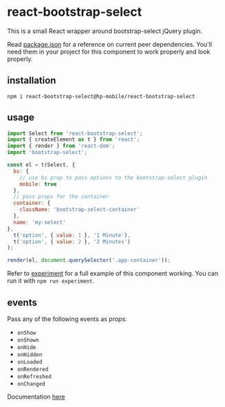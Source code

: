 # react-bootstrap-select

This is a small React wrapper around bootstrap-select jQuery plugin.

Read [package.json]() for a reference on current peer dependencies.
You'll need them in your project for this component to work properly and look properly.

## installation

`npm i react-bootstrap-select@hp-mobile/react-bootstrap-select`  


## usage

```js
import Select from 'react-bootstrap-select';
import { createElement as t } from 'react';
import { render } from 'react-dom';
import 'bootstrap-select';

const el = t(Select, {
  bs: {
    // use bs prop to pass options to the bootstrap-select plugin
    mobile: true
  },
  // pass props for the container
  container: {
    className: 'bootstrap-select-container'
  },
  name: 'my-select'
},
  t('option', { value: 1 }, '1 Minute'),
  t('option', { value: 2 }, '2 Minutes')
);

render(el, document.querySelector('.app-container'));
```

Refer to [experiment]() for a full example of this component working.
You can run it with `npm run experiment`.

## events

Pass any of the following events as props:

- `onShow`
- `onShown`
- `onHide`
- `onHidden`
- `onLoaded`
- `onRendered`
- `onRefreshed`
- `onChanged`

Documentation [here](https://silviomoreto.github.io/bootstrap-select/options/#events)
